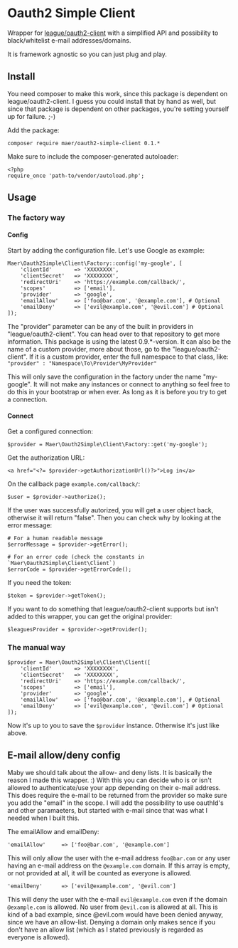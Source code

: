 # Oauth2 Simple Client

Wrapper for [league/oauth2-client](https://github.com/thephpleague/oauth2-client) with a simplified API and possibility to black/whitelist e-mail addresses/domains.

It is framework agnostic so you can just plug and play. 


## Install
You need composer to make this work, since this package is dependent on league/oauth2-client. I guess you could install that by hand as well, but since that package is dependent on other packages, you're setting yourself up for failure. ;-)

Add the package:

    composer require maer/oauth2-simple-client 0.1.*

Make sure to include the composer-generated autoloader:

    <?php
    require_once 'path-to/vendor/autoload.php';

## Usage

### The factory way

#### Config
Start by adding the configuration file. Let's use Google as example:

    Maer\Oauth2Simple\Client\Factory::config('my-google', [
        'clientId'       => 'XXXXXXXX',
        'clientSecret'   => 'XXXXXXXX',
        'redirectUri'    => 'https://example.com/callback/',
        'scopes'         => ['email'],
        'provider'       => 'google',
        'emailAllow'     => ['foo@bar.com', '@example.com'], # Optional
        'emailDeny'      => ['evil@example.com', '@evil.com'] # Optional
    ]);

The "provider" parameter can be any of the built in providers in "league/oauth2-client". You can head over to that repository to get more information. This package is using the latest 0.9.*-version.
It can also be the name of a custom provider, more about those, go to the "league/oauth2-client".
If it is a custom provider, enter the full namespace to that class, like: `"provider" : "Namespace\To\Provider\MyProvider"`

This will only save the configuration in the factory under the name "my-google". It will not make any instances or connect to anything so feel free to do this in your bootstrap or when ever. As long as it is before you try to get a connection.


#### Connect

Get a configured connection:

    $provider = Maer\Oauth2Simple\Client\Factory::get('my-google');

Get the authorization URL: 

    <a href="<?= $provider->getAuthorizationUrl()?>">Log in</a>

On the callback page `example.com/callback/`:

    $user = $provider->authorize();

If the user was successfully autorized, you will get a user object back, otherwise it will return "false". Then you can check why by looking at the error message:
    
    # For a human readable message
    $errorMessage = $provider->getError();

    # For an error code (check the constants in `Maer\Oauth2Simple\Client\Client`)
    $errorCode = $provider->getErrorCode();

If you need the token:
        
    $token = $provider->getToken();

If you want to do something that league/oauth2-client supports but isn't added to this wrapper, you can get the original provider:

    $leaguesProvider = $provider->getProvider();


### The manual way

    $provider = Maer\Oauth2Simple\Client\Client([
        'clientId'       => 'XXXXXXXX',
        'clientSecret'   => 'XXXXXXXX',
        'redirectUri'    => 'https://example.com/callback/',
        'scopes'         => ['email'],
        'provider'       => 'google',
        'emailAllow'     => ['foo@bar.com', '@example.com'], # Optional
        'emailDeny'      => ['evil@example.com', '@evil.com'] # Optional
    ]);

Now it's up to you to save the `$provider` instance. Otherwise it's just like above.


## E-mail allow/deny config

Maby we should talk about the allow- and deny lists. It is basically the reason I made this wrapper. :)
With this you can decide who is or isn't allowed to authenticate/use your app depending on their e-mail address. This does require the e-mail to be returned from the provider so make sure you add the "email" in the scope. I will add the possibility to use oauthId's and other paramaeters, but started with e-mail since that was what I needed when I built this.

The emailAllow and emailDeny:

    'emailAllow'     => ['foo@bar.com', '@example.com']

This will only allow the user with the e-mail address `foo@bar.com` or any user having an e-mail address on the `@example.com` domain. If this array is empty, or not provided at all, it will be counted as everyone is allowed.

    'emailDeny'      => ['evil@example.com', '@evil.com']

This will deny the user with the e-mail `evil@example.com` even if the domain `@example.com` is allowed. No user from `@evil.com` is allowed at all. This is kind of a bad example, since @evil.com would have been denied anyway, since we have an allow-list. Denying a domain only makes sence if you don't have an allow list (which as I stated previously is regarded as everyone is allowed).